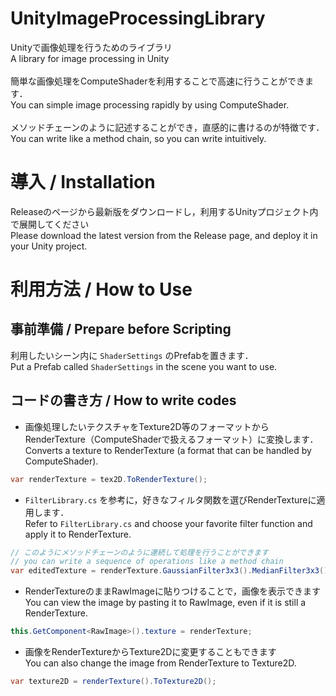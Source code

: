 # UnityImageProcessingLibrary
Unityで画像処理を行うためのライブラリ<br>
A library for image processing in Unity<br>
<br>
簡単な画像処理をComputeShaderを利用することで高速に行うことができます．<br>
You can simple image processing rapidly by using ComputeShader.<br>
<br>
メソッドチェーンのように記述することができ，直感的に書けるのが特徴です．<br>
You can write like a method chain, so you can write intuitively.<br>

# 導入 / Installation
Releaseのページから最新版をダウンロードし，利用するUnityプロジェクト内で展開してください<br>
Please download the latest version from the Release page, and deploy it in your Unity project.<br>

# 利用方法 / How to Use
## 事前準備 / Prepare before Scripting
利用したいシーン内に `ShaderSettings` のPrefabを置きます．<br>
Put a Prefab called `ShaderSettings` in the scene you want to use.

## コードの書き方 / How to write codes
* 画像処理したいテクスチャをTexture2D等のフォーマットからRenderTexture（ComputeShaderで扱えるフォーマット）に変換します．<br>
Converts a texture to RenderTexture (a format that can be handled by ComputeShader).

```cs
var renderTexture = tex2D.ToRenderTexture();
```

* `FilterLibrary.cs` を参考に，好きなフィルタ関数を選びRenderTextureに適用します．<br>
Refer to `FilterLibrary.cs` and choose your favorite filter function and apply it to RenderTexture.

```cs
// このようにメソッドチェーンのように連続して処理を行うことができます
// you can write a sequence of operations like a method chain
var editedTexture = renderTexture.GaussianFilter3x3().MedianFilter3x3();
```

* RenderTextureのままRawImageに貼りつけることで，画像を表示できます<br>
You can view the image by pasting it to RawImage, even if it is still a RenderTexture.

```cs
this.GetComponent<RawImage>().texture = renderTexture;
```

* 画像をRenderTextureからTexture2Dに変更することもできます<br>
You can also change the image from RenderTexture to Texture2D.

```cs
var texture2D = renderTexture().ToTexture2D();
```
